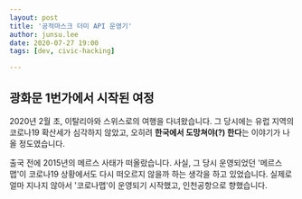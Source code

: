 ```yaml
---
layout: post
title: '공적마스크 더미 API 운영기'
author: junsu.lee
date: 2020-07-27 19:00
tags: [dev, civic-hacking]

---
```


## 광화문 1번가에서 시작된 여정

2020년 2월 초, 이탈리아와 스위스로의 여행을 다녀왔습니다. 그 당시에는 유럽 지역의 코로나19 확산세가 심각하지 않았고, 오히려 **한국에서 도망쳐야(?) 한다**는 이야기가 나올 정도였습니다. 

출국 전에 2015년의 메르스 사태가 떠올랐습니다. 사실, 그 당시 운영되었던 '메르스맵'이 코로나19 상황에서도 다시 떠오르지 않을까 하는 생각을 하고 있었습니다. 실제로 얼마 지나지 않아서 '코로나맵'이 운영되기 시작했고, 인천공항으로 향했습니다.
<!--stackedit_data:
eyJoaXN0b3J5IjpbMzEzODE4ODExXX0=
-->